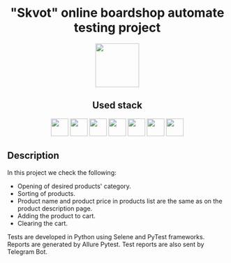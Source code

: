 <h1 align="center">"Skvot" online boardshop automate testing project</h1>  
<p align="center">
<a href="https://www.skvot.com/">
<img class="black-back" src="https://www.skvot.com/img/logo-wht.svg" height="100" />
</a>
<style>
.black-back img{
background-repeat:no-repeat;
background-size:cover;
}

.black-back {
background-color: rgb(0,0,0);
}
 </style>
</p>

<h2 align="center">Used stack</h2>
<p align="center">
<img src="https://cdn.jsdelivr.net/gh/devicons/devicon/icons/python/python-original.svg" height="40" width="40" />
<img src="https://cdn.jsdelivr.net/gh/devicons/devicon/icons/jenkins/jenkins-original.svg" height="40" width="40" />
<img src="https://cdn.jsdelivr.net/gh/devicons/devicon/icons/selenium/selenium-original.svg" height="40" width="40" />
<img src="https://cdn.jsdelivr.net/gh/devicons/devicon/icons/pytest/pytest-original.svg" height="40" width="40" />
<img src="https://upload.wikimedia.org/wikipedia/commons/1/1d/PyCharm_Icon.svg" height="40" width="40" />
<img src="https://avatars.githubusercontent.com/u/5879127?s=200&v=4" height="40" width="40" />
<img src="https://upload.wikimedia.org/wikipedia/commons/8/83/Telegram_2019_Logo.svg" height="40" width="40" />
</p>  

## Description
In this project we check the following:  
* Opening of desired products' category.  
* Sorting of products.  
* Product name and product price in products list are the same as on the product description page.  
* Adding the product to cart.  
* Clearing the cart.  

Tests are developed in Python using Selene and PyTest frameworks. Reports are generated by Allure Pytest. Test reports are also sent by Telegram Bot.  


